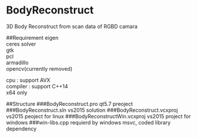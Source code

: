 # BodyReconstruct
3D Body Reconstruct from scan data of RGBD camara

##Requirement
eigen  
ceres solver  
gtk  
pcl  
armadillo  
opencv(currently removed)  

cpu : support AVX  
compiler : support C++14  
x64 only  

##Structure
###BodyReconstruct.pro
qt5.7 preoject
###BodyReconstruct.sln
vs2015 solution
###BodyReconstruct.vcxproj
vs2015 peoject for linux
###BodyReconstructWin.vcxproj
vs2015 project for windows
###win-libs.cpp
requierd by windows msvc, coded library dependency

